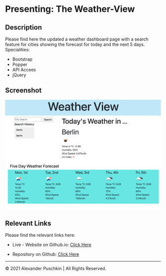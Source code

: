 # Presenting: The Weather-View

## Description

Please find here the updated a weather dashboard page with a search feature for cities showing the forecast for today and the next 5 days.
Specialities:

- Bootstrap
- Popper
- API Accees
- jQuery

## Screenshot

![Screenshot](./img/screenshot_weather.png)

## Relevant Links

Please find the relevant links here:

- Live - Website on Github.io: [Click Here](https://alexanderpuschkinberlin.github.io/Weather-View/)

- Repository on Github: [Click Here](https://github.com/alexanderpuschkinberlin/Weather-View)

---

© 2021 Alexander Puschkin | All Rights Reserved.
